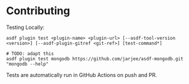 # Contributing

Testing Locally:

```shell
asdf plugin test <plugin-name> <plugin-url> [--asdf-tool-version <version>] [--asdf-plugin-gitref <git-ref>] [test-command*]

# TODO: adapt this
asdf plugin test mongodb https://github.com/jarjee/asdf-mongodb.git "mongodb --help"
```

Tests are automatically run in GitHub Actions on push and PR.
